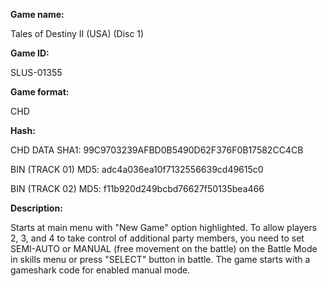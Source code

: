 **Game name:**

Tales of Destiny II (USA) (Disc 1)

**Game ID:**

SLUS-01355

**Game format:**

CHD

**Hash:**

CHD DATA SHA1: 99C9703239AFBD0B5490D62F376F0B17582CC4CB

BIN (TRACK 01) MD5: adc4a036ea10f7132556639cd49615c0

BIN (TRACK 02) MD5: f11b920d249bcbd76627f50135bea466

**Description:**

Starts at main menu with "New Game" option highlighted. To allow players 2, 3, and 4 to take control of additional party members, you need to set SEMI-AUTO or MANUAL (free movement on the battle) on the Battle Mode in skills menu or press "SELECT" button in battle. The game starts with a gameshark code for enabled manual mode.